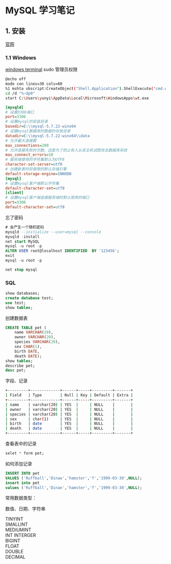 # MySQL 学习笔记

## 1. 安装

[官网](https://dev.mysql.com/downloads/)

### 1.1 Windows

[windows terminal](https://www.zhihu.com/question/353701331) sudo 管理员权限

```bash
@echo off
mode con lines=30 cols=60
%1 mshta vbscript:CreateObject("Shell.Application").ShellExecute("cmd.exe","/c %~s0 ::","","runas",1)(window.close)&&exit
cd /d "%~dp0"
start C:\Users\yunyi\AppData\Local\Microsoft\WindowsApps\wt.exe
```

```ini
[mysqld]
# 设置3306端口
port=3306
# 设置mysql的安装目录
basedir=E:\\mysql-5.7.22-winx64
# 设置mysql数据库的数据的存放目录
datadir=E:\\mysql-5.7.22-winx64\\data
# 允许最大连接数
max_connections=200
# 允许连接失败的次数。这是为了防止有人从该主机试图攻击数据库系统
max_connect_errors=10
# 服务端使用的字符集默认为UTF8
character-set-server=utf8
# 创建新表时将使用的默认存储引擎
default-storage-engine=INNODB
[mysql]
# 设置mysql客户端默认字符集
default-character-set=utf8
[client]
# 设置mysql客户端连接服务端时默认使用的端口
port=3306
default-character-set=utf8
```

忘了密码

```sql
# 会产生一个随机密码
mysqld --initialize --user=mysql --console 
mysqld -install
net start MySQL
mysql -u root -p
ALTER USER root@localhost IDENTIFIED  BY '123456';
exit
mysql -u root -p
```

```sql
net stop mysql
```

### SQL

```sql
show databases;
create database test;
use test;
show tables;
```

创建数据表

```sql
CREATE TABLE pet (
    name VARCHAR(20),
    owner VARCHAR(20),
    species VARCHAR(20),
    sex CHAR(1),
    birth DATE,
    death DATE);
show tables;
describe pet;
desc pet;
```

字段、记录

```bash
+---------+-------------+------+-----+---------+-------+
| Field   | Type        | Null | Key | Default | Extra |
+---------+-------------+------+-----+---------+-------+
| name    | varchar(20) | YES  |     | NULL    |       |
| owner   | varchar(20) | YES  |     | NULL    |       |
| species | varchar(20) | YES  |     | NULL    |       |
| sex     | char(1)     | YES  |     | NULL    |       |
| birth   | date        | YES  |     | NULL    |       |
| death   | date        | YES  |     | NULL    |       |
+---------+-------------+------+-----+---------+-------+
```

查看表中的记录

```sql
selet * form pet;
```

如何添加记录

```sql
INSERT INTO pet
VALUES ('Ruffball','Dinae','hamster','f','1999-03-30',NULL);
insert into pet
values ('Ruffball','Dinae','hamster','f','1999-03-30',NULL);
```

常用数据类型：

数值、日期、字符串

TINYINT  
SMALLINT  
MEDIUMINT  
INT INTERGER  
BIGINT  
FLOAT  
DOUBLE  
DECIMAL  

